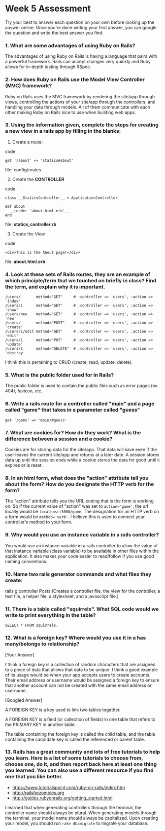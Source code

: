 # Week 5 Assessment

Try your best to answer each question on your own before looking up the answer online. Once you're done writing your first answer, you can google the question and write the best answer you find.

### 1. What are some advantages of using Ruby on Rails?

The advantages of using Ruby on Rails is having a language that pairs with a powerful framework. Rails can accept changes very quickly and Ruby allows for in-depth testing through RSpec.

### 2. How does Ruby on Rails use the Model View Controller (MVC) framework?

Ruby on Rails uses the MVC framework by rendering the site/app through views, controlling the actions of your site/app through the controllers, and handling your data through models. All of them communicate with each other making Ruby on Rails nice to use when building web apps.

### 3. Using the information given, complete the steps for creating a new view in a rails app by filling in the blanks:

  1. Create a route:

  code:
  ```
  get '/about' => 'statics#about'
  ```
  file: config/routes

  2. Create the __CONTROLLER__

  code:
  ```
  class __StaticsController__ < ApplicationController

  def about
    __render 'about.html.erb'__
  end
  ```

  file: __statics_controller.rb__

  3. Create the View

  code:

  ```
  <div>This is the About page!</div>
  ```

  file: __about.html.erb__


### 4. Look at these sets of Rails routes, they are an example of which principle/term that we touched on briefly in class? Find the term, and explain why it is important.

```
/users/       method="GET"     # :controller => 'users', :action => 'index'
/users/1      method="GET"     # :controller => 'users', :action => 'show'
/users/new    method="GET"     # :controller => 'users', :action => 'new'
/users/       method="POST"    # :controller => 'users', :action => 'create'
/users/1/edit method="GET"     # :controller => 'users', :action => 'edit'
/users/1      method="PUT"     # :controller => 'users', :action => 'update'
/users/1      method="DELETE"  # :controller => 'users', :action => 'destroy'
```

I think this is pertaining to CRUD (create, read, update, delete).

### 5. What is the public folder used for in Rails?

The public folder is used to contain the public files such as error pages (ex: 404), favicon, etc.

### 6. Write a rails route for a controller called "main" and a page called "game" that takes in a parameter called "guess"

`get '/game' => 'main/#guess'`

### 7. What are cookies for? How do they work? What is the difference between a session and a cookie?

Cookies are for storing data for the site/app. That data will save even if the user leaves the current site/app and returns at a later date. A session stores data up until the session ends while a cookie stores the data for good until it expires or is reset.

### 8. In an html form, what does the "action" attribute tell you about the form?  How do you designate the HTTP verb for the form?

The "action" attribute tells you the URL ending that is the form is working on. So if the current value of "action" was set to `action='game'`, the url locally would be `localhost:3000/game`. The designation for an HTTP verb on a form would be `method='verb'`. I believe this is used to connect your controller's method to your form.

### 9. Why would you use an instance variable in a rails controller?

You would use an instance variable in a rails controller to allow the value of that instance variable (class variable) to be available in other files within the application. It also makes your code easier to read/follow if you use good naming conventions.

### 10. Name two rails generator commands and what files they create:

rails g controller Posts (Creates a controller file, the view for the controller, a test file, a helper file, a stylesheet, and a javascript file.)

### 11. There is a table called "squirrels". What SQL code would we write to print everything in the table?

`SELECT * FROM squirrels;`

### 12. What is a foreign key? Where would you use it in a has many/belongs to relationship?
[Your Answer]

I think a foreign key is a collection of random characters that are assigned to a piece of data that allows that data to be unique. I think a good example of its usage would be when your app accepts users to create accounts. Their email address or username would be assigned a foreign key to ensure that another account can not be created with the same email address or username.

[Googled Answer]

A FOREIGN KEY is a key used to link two tables together.

A FOREIGN KEY is a field (or collection of fields) in one table that refers to the PRIMARY KEY in another table.

The table containing the foreign key is called the child table, and the table containing the candidate key is called the referenced or parent table.

### 13. Rails has a great community and lots of free tutorials to help you learn. Here is a list of some tutorials to choose from, choose one, do it, and then report back here at least one thing you learned. You can also use a different resource if you find one that you like better.

- https://www.tutorialspoint.com/ruby-on-rails/index.htm
- http://railsforzombies.org
- http://guides.rubyonrails.org/getting_started.html

I learned that when generating controllers through the terminal, the controller name should always be plural. When generating models through the terminal, your model name should always be capitalized. Upon creating your model, you should run `rake db:migrate` to migrate your database.
